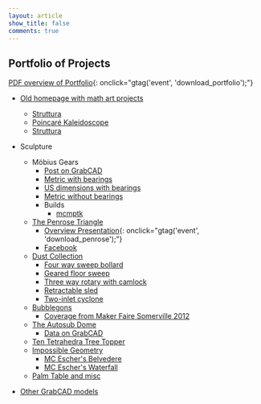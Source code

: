```yaml
---
layout: article
show_title: false
comments: true
---
```


## Portfolio of Projects

[PDF overview of Portfolio](https://drive.google.com/file/d/0B0c5cswA4ANDSjlFTmMwT21oME0/view?usp=sharing&resourcekey=0-NpHrx-_ySL75HV5MdkoBjw){: onclick="gtag('event', 'download_portfolio');"}

* [Old homepage with math art projects](/homepage/)
    * [Struttura](/homepage/Struttura/)
    * [Poincar&eacute; Kaleidoscope](/homepage/Poincare-WebGL/)
    * [Struttura](/homepage/Four/)

* Sculpture
    * M&ouml;bius Gears
        * [Post on GrabCAD](https://blog.grabcad.com/blog/2014/10/14/mobius-gears/)
        * [Metric with bearings](https://grabcad.com/library/mobius-v4-m6-with-bearings-1)
        * [US dimensions with bearings](https://grabcad.com/library/11-gear-mobius-strip-v2-public)
        * [Metric without bearings](https://grabcad.com/library/11-gear-mobius-v3-1)
        * Builds
            * [mcmptk](https://youtu.be/YEp-J3Hj8uU)
    * [The Penrose Triangle](/homepage/Penrose/)
        * [Overview Presentation](https://drive.google.com/file/d/1xVqKeeGn5BUSU0N4g4ieo0-JtPGrLxut/view?usp=share_link){: onclick="gtag('event', 'download_penrose');"}
        * [Facebook](https://www.facebook.com/ThePenroseTriangle/)
    * [Dust Collection](https://grabcad.com/blake.courter/models)
        * [Four way sweep bollard](https://grabcad.com/library/dust-bollard-1)
        * [Geared floor sweep](https://grabcad.com/library/roto-sweep-1)
        * [Three way rotary with camlock](https://grabcad.com/library/rotary-switch-for-dust-1)
        * [Retractable sled](https://grabcad.com/library/retracting-dust-sled-1)
        * [Two-inlet cyclone](https://grabcad.com/library/twin-inlet-dust-cyclone-1)
    * [Bubblegons](https://photos.google.com/share/AF1QipPPRc3UYrY5a8xfErjyNXTovnHz5WptG7BZwtXoGE82N3CJyQeQs3nw-Z7LVXuHRA)
        * [Coverage from Maker Faire Somerville 2012](https://www.youtube.com/watch?v=gKmxbScZMQE)
    * [The Autosub Dome](https://photos.google.com/share/AF1QipNgNeOgTjJSDkZq1TkthNKnHvgxU0HszvlqjwvnccJiGzpsjR1f5veJFt_UtcKXfw?key=bGxYWm5Fd0xjRGpqOE1vRVpMVFZjUlJNOWdHSWJB)
        * [Data on GrabCAD](https://grabcad.com/blake.courter/models)
    * [Ten Tetrahedra Tree Topper](https://grabcad.com/library/ten-tetrahedra-tree-topper-1)
    * [Impossible Geometry](https://youtu.be/0POQYrwHtG8)
        * [MC Escher's Belvedere](https://grabcad.com/library/belvedere)
        * [MC Escher's Waterfall](https://grabcad.com/library/waterfall)
    * [Palm Table and misc](https://photos.google.com/album/AF1QipOrAC1AOJNSLo6vIz-nP93m0dz9S0iiJmcM7_IO)

* [Other GrabCAD models](https://grabcad.com/blake.courter/models)
